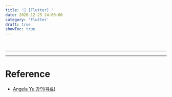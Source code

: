 ```yaml
---
title: '💎 [Flutter] '
date: 2020-12-25 24:00:00
category: 'Flutter'
draft: true
showToc: true
---
```


<!-- 임시 저장 글 -->
<!-- Draft Post -->
<!-- Draft Post -->
<!-- Draft Post -->
<!-- Draft Post -->
<!-- Draft Post -->


<br/>


---
---

# Reference  
- [Angela Yu 강의(유료)](https://www.udemy.com/course/flutter-bootcamp-with-dart/)
